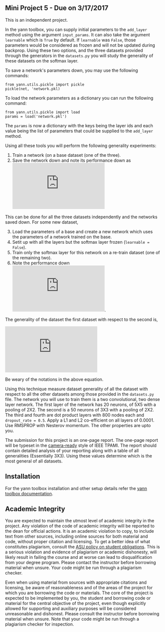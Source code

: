 Mini Project 5 - Due on 3/17/2017
---------------------------------

This is an independent project.  

In the yann toolbox, you can supply initial parameters to the ``add_layer`` method using the 
argument ``input_params``. It can also take the argument ``learnable`` which is ``True`` by default.
If ``learnable`` was ``False``, those parameters would be considered as frozen and will not be 
updated during backprop. Using these two options, and the three datasets provided through the 
generators in the ``datasets.py`` you will study the generality of these datasets on the softmax
layer.

To save a network's parameters down, you may use the following commands:

    from yann.utils.pickle import pickle
    pickle(net, 'network.pkl)

To load the network parameters as a dictionary you can run the following command:

    from yann.utils.pickle import load
    params = load('network.pkl')

The ``params`` is now a dictionary with the keys being the layer ids and each value being the list 
of parameters that could be supplied to the ``add_layer`` method. 

    
Using all these tools you will perform the following generality experiments:

1. Train a network (on a base dataset (one of the three).
2. Save the network down and note its performance down as ![Base Performance](https://latex.codecogs.com/gif.latex?%24%5CPsi%28D_i%7Cr%29%24)

This can be done for all the three datasets independently and the networks saved down.
For some new dataset,

3. Load the parameters of a base and create a new network which uses the parameters of a network trained 
    on the base. 
4. Setit up with all the layers but the softmax layer frozen (``learnable = False``).
4. Train only the softmax layer for this network on a re-train dataset (one of the remaining 
    two). 
5. Note the performance down ![Re train performance](https://latex.codecogs.com/gif.latex?%24%5CPsi%28D_j%7CD_i%29%24).

The generality of the dataset the first dataset with respect to the second is,

![Generality](https://latex.codecogs.com/gif.latex?g%28D_i%20%5Cvert%20D_j%29%20%3D%20%5Cfrac%7B%5Cpsi%28D_j%20%5Cvert%20D_i%29%7D%7B%5Cpsi%28D_j%20%5Cvert%20r%29%7D)

Be weary of the notations in the above equation.

 
Using this technique measure dataset generality of all the dataset with respect to all the other datasets
among those provided in the ``datasets.py`` file. The network you will use to train them is a two
convolutional, two dense layer network. The first layer of the network has 20 neurons, of 5X5 with a 
pooling of 2X2. The second is a 50 neurons of 3X3 with a pooling of 2X2. The third and fourth are 
dot product layers with 800 nodes each and ``dropout_rate = 0.5``. Apply a L1 and L2 
co-efficient on all layers of 0.0001. Use RMSPROP with Nesterov momentum. The other properties
are upto you. 

The submission for this project is an one-page report. The one-page report will
be typeset in the [camera-ready](https://www.computer.org/web/tpami/author)
style of IEEE TPAMI. The report should contain detailed analysis of your reporting along with a 
table of all generalities (Essentially 3X3). Using these values determine which is the most 
general of all datasets.


Installation
------------

For the yann toolbox installation and other setup details refer the 
[yann toolbox documentation](http://www.yann.network).

Academic Integrity
------------------

You are expected to maintain the utmost level of academic integrity in the project. Any violation 
of the code of academic integrity will be reported to the dean for official actions. It is an 
academic violation to copy, to include text from other sources, including online sources for both
material and code, without proper citation and licensing. To get a better idea of what constitutes 
plagiarism, consult the 
[ASU policy on student obligations](https://provost.asu.edu/academic-integrity). 
This is a serious violation and evidence of plagiarism or academic dishonesty, will likely result
in failing the course and at worse can lead to disqualification from your degree program. Please 
contact the instructor before borrowing material when unsure. Your code might be run through a 
plagiarism checker.

Even when using material from sources with appropriate citations and licensing, be aware of 
reasonableness and of the areas of the project for which you are borrowing the code or materials. 
The core of the project is expected to be implemented by you, the student and borrowing 
code or material for the central objective of the project, even though explicitly allowed for 
supporting and auxiliary purposes will be considered unreasonable and dishonest.  Please consult 
the instructor before borrowing material when unsure. Note that your code might be run through a 
plagiarism checker for inspection. 